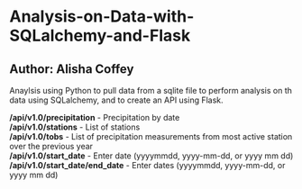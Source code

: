 # Analysis-on-Data-with-SQLalchemy-and-Flask

Author: Alisha Coffey
-------------

Anaylsis using Python to pull data from a sqlite file to perform analysis on th data using SQLalchemy, and to create an API using Flask.


<b>/api/v1.0/precipitation</b>  -  Precipitation by date<br/>
<b>/api/v1.0/stations</b>  -  List of stations</br>
<b>/api/v1.0/tobs</b>  -  List of precipitation measurements from most active station over the previous year</br>
<b>/api/v1.0/start_date</b>  -  Enter date (yyyymmdd, yyyy-mm-dd, or yyyy mm dd)</br>
<b>/api/v1.0/start_date/end_date</b>  -  Enter dates (yyyymmdd, yyyy-mm-dd, or yyyy mm dd)
 
